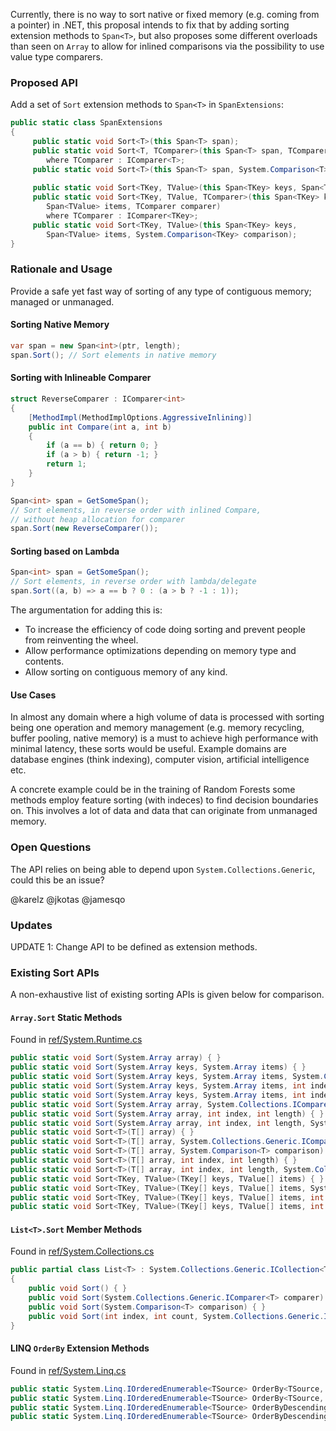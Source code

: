 Currently, there is no way to sort native or fixed memory (e.g. coming from a pointer) in .NET, this proposal intends to fix that by adding sorting extension methods to `Span<T>`, but also proposes some different overloads than seen on `Array` to allow for inlined comparisons via the possibility to use value type comparers.

### Proposed API
Add a set of `Sort` extension methods to `Span<T>` in `SpanExtensions`:
```csharp
public static class SpanExtensions
{
     public static void Sort<T>(this Span<T> span);
     public static void Sort<T, TComparer>(this Span<T> span, TComparer comparer) 
        where TComparer : IComparer<T>;
     public static void Sort<T>(this Span<T> span, System.Comparison<T> comparison);
     
     public static void Sort<TKey, TValue>(this Span<TKey> keys, Span<TValue> items);
     public static void Sort<TKey, TValue, TComparer>(this Span<TKey> keys, 
        Span<TValue> items, TComparer comparer) 
        where TComparer : IComparer<TKey>;
     public static void Sort<TKey, TValue>(this Span<TKey> keys, 
        Span<TValue> items, System.Comparison<TKey> comparison);
}
```

### Rationale and Usage
Provide a safe yet fast way of sorting of any type of contiguous memory; managed or unmanaged.

#### Sorting Native Memory
```csharp
var span = new Span<int>(ptr, length);
span.Sort(); // Sort elements in native memory
```
#### Sorting with Inlineable Comparer
```csharp
struct ReverseComparer : IComparer<int>
{
    [MethodImpl(MethodImplOptions.AggressiveInlining)]
    public int Compare(int a, int b)
    {
        if (a == b) { return 0; }
        if (a > b) { return -1; }
        return 1;
    }
}

Span<int> span = GetSomeSpan();
// Sort elements, in reverse order with inlined Compare,
// without heap allocation for comparer
span.Sort(new ReverseComparer()); 
```
#### Sorting based on Lambda
```csharp
Span<int> span = GetSomeSpan();
// Sort elements, in reverse order with lambda/delegate
span.Sort((a, b) => a == b ? 0 : (a > b ? -1 : 1)); 
```

The argumentation for adding this is:
 * To increase the efficiency of code doing sorting and prevent people from reinventing the wheel.
 * Allow performance optimizations depending on memory type and contents.
 * Allow sorting on contiguous memory of any kind.

#### Use Cases
In almost any domain where a high volume of data is processed with sorting being one operation and memory management (e.g. memory recycling, buffer pooling, native memory) is a must to achieve high performance with minimal latency, these sorts would be useful. Example domains are database engines (think indexing), computer vision, artificial intelligence etc.

A concrete example could be in the training of Random Forests some methods employ feature sorting (with indeces) to find decision boundaries on. This involves a lot of data and data that can originate from unmanaged memory.

### Open Questions
The API relies on being able to depend upon `System.Collections.Generic`, could this be an issue?

@karelz @jkotas @jamesqo 

### Updates
UPDATE 1: Change API to be defined as extension methods.


### Existing Sort APIs
A non-exhaustive list of existing sorting APIs is given below for comparison.

#### `Array.Sort` Static Methods
Found in [ref/System.Runtime.cs](https://github.com/dotnet/corefx/blob/master/src/System.Runtime/ref/System.Runtime.cs)

```csharp
public static void Sort(System.Array array) { }
public static void Sort(System.Array keys, System.Array items) { }
public static void Sort(System.Array keys, System.Array items, System.Collections.IComparer comparer) { }
public static void Sort(System.Array keys, System.Array items, int index, int length) { }
public static void Sort(System.Array keys, System.Array items, int index, int length, System.Collections.IComparer comparer) { }
public static void Sort(System.Array array, System.Collections.IComparer comparer) { }
public static void Sort(System.Array array, int index, int length) { }
public static void Sort(System.Array array, int index, int length, System.Collections.IComparer comparer) { }
public static void Sort<T>(T[] array) { }
public static void Sort<T>(T[] array, System.Collections.Generic.IComparer<T> comparer) { }
public static void Sort<T>(T[] array, System.Comparison<T> comparison) { }
public static void Sort<T>(T[] array, int index, int length) { }
public static void Sort<T>(T[] array, int index, int length, System.Collections.Generic.IComparer<T> comparer) { }
public static void Sort<TKey, TValue>(TKey[] keys, TValue[] items) { }
public static void Sort<TKey, TValue>(TKey[] keys, TValue[] items, System.Collections.Generic.IComparer<TKey> comparer) { }
public static void Sort<TKey, TValue>(TKey[] keys, TValue[] items, int index, int length) { }
public static void Sort<TKey, TValue>(TKey[] keys, TValue[] items, int index, int length, System.Collections.Generic.IComparer<TKey> comparer) { }
```

#### `List<T>.Sort` Member Methods
Found in [ref/System.Collections.cs](https://github.com/dotnet/corefx/blob/master/src/System.Collections/ref/System.Collections.cs)

```csharp
public partial class List<T> : System.Collections.Generic.ICollection<T>, System.Collections.Generic.IEnumerable<T>, System.Collections.Generic.IList<T>, System.Collections.Generic.IReadOnlyCollection<T>, System.Collections.Generic.IReadOnlyList<T>, System.Collections.ICollection, System.Collections.IEnumerable, System.Collections.IList
{
    public void Sort() { }
    public void Sort(System.Collections.Generic.IComparer<T> comparer) { }
    public void Sort(System.Comparison<T> comparison) { }
    public void Sort(int index, int count, System.Collections.Generic.IComparer<T> comparer) { }
}
```

#### LINQ `OrderBy` Extension Methods
Found in [ref/System.Linq.cs](https://github.com/dotnet/corefx/blob/master/src/System.Linq/ref/System.Linq.cs)

```csharp
public static System.Linq.IOrderedEnumerable<TSource> OrderBy<TSource, TKey>(this System.Collections.Generic.IEnumerable<TSource> source, System.Func<TSource, TKey> keySelector) { throw null; }
public static System.Linq.IOrderedEnumerable<TSource> OrderBy<TSource, TKey>(this System.Collections.Generic.IEnumerable<TSource> source, System.Func<TSource, TKey> keySelector, System.Collections.Generic.IComparer<TKey> comparer) { throw null; }
public static System.Linq.IOrderedEnumerable<TSource> OrderByDescending<TSource, TKey>(this System.Collections.Generic.IEnumerable<TSource> source, System.Func<TSource, TKey> keySelector) { throw null; }
public static System.Linq.IOrderedEnumerable<TSource> OrderByDescending<TSource, TKey>(this System.Collections.Generic.IEnumerable<TSource> source, System.Func<TSource, TKey> keySelector, System.Collections.Generic.IComparer<TKey> comparer) { throw null; }
```